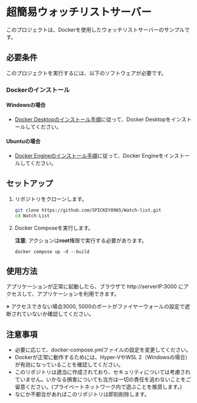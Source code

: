 # 超簡易ウォッチリストサーバー

このプロジェクトは、Dockerを使用したウォッチリストサーバーのサンプルです。

## 必要条件

このプロジェクトを実行するには、以下のソフトウェアが必要です。

### Dockerのインストール

#### Windowsの場合

+ [Docker Desktopのインストール手順](https://docs.docker.com/desktop/install/windows-install/)に従って、Docker Desktopをインストールしてください。

#### Ubuntuの場合

+ [Docker Engineのインストール手順](https://docs.docker.com/engine/install/ubuntu/#install-using-the-repository)に従って、Docker Engineをインストールしてください。

## セットアップ

1. リポジトリをクローンします。

   ```bash
   git clone https://github.com/SPICKEY0965/Watch-list.git
   cd Watch-List
    ```
2. Docker Composeを実行します。

    **注意**: アクションは**root**権限で実行する必要があります。

    ```bach
    docker compose up -d --build
    ```

## 使用方法

アプリケーションが正常に起動したら、ブラウザで http://serverIP:3000 にアクセスして、アプリケーションを利用できます。

※ アクセスできない場合3000, 5000のポートがファイヤーウォールの設定で遮断されていないか確認してください。

## 注意事項

+ 必要に応じて、docker-compose.ymlファイルの設定を変更してください。
+ Dockerが正常に動作するためには、Hyper-VやWSL 2（Windowsの場合）が有効になっていることを確認してください。
+ このリポジトリは適当に作成されており、セキュリティについては考慮されていません。いかなる損害についても当方は一切の責任を追わないことをご留意ください。(プライベートネットワーク内で遊ぶことを推奨します。)
+ なにか不都合があればこのリポジトリは即刻削除します。
